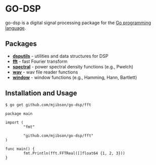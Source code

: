 # GO-DSP

go-dsp is a digital signal processing package for the [Go programming language](http://golang.org).

## Packages

* **[dsputils](http://godoc.org/github.com/mjibson/go-dsp/dsputils)** - utilities and data structures for DSP
* **[fft](http://godoc.org/github.com/mjibson/go-dsp/fft)** - fast Fourier transform
* **[spectral](http://godoc.org/github.com/mjibson/go-dsp/spectral)** - power spectral density functions (e.g., Pwelch)
* **[wav](http://godoc.org/github.com/mjibson/go-dsp/wav)** - wav file reader functions
* **[window](http://godoc.org/github.com/mjibson/go-dsp/window)** - window functions (e.g., Hamming, Hann, Bartlett)

## Installation and Usage

```$ go get github.com/mjibson/go-dsp/fft```

```
package main

import (
        "fmt"
        
        "github.com/mjibson/go-dsp/fft"
)

func main() {
        fmt.Println(fft.FFTReal([]float64 {1, 2, 3}))
}
```
